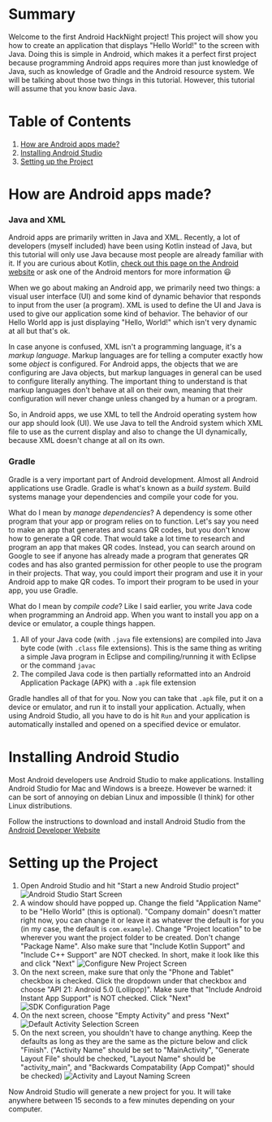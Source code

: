 # Summary
Welcome to the first Android HackNight project! This project will show you how to create an application that displays "Hello World!" to the screen with Java. Doing this is simple in Android, which makes it a perfect first project because programming Android apps requires more than just knowledge of Java, such as knowledge of Gradle and the Android resource system. We will be talking about those two things in this tutorial. However, this tutorial will assume that you know basic Java.

# Table of Contents
1. [How are Android apps made?](#how-are-android-apps-made)
2. [Installing Android Studio](#installing-android-studio)
3. [Setting up the Project](#setting-up-the-project)

# How are Android apps made?

### Java and XML
Android apps are primarily written in Java and XML. Recently, a lot of developers (myself included) have been using Kotlin instead of Java, but this tutorial will only use Java because most people are already familiar with it. If you are curious about Kotlin, [check out this page on the Android website](https://developer.android.com/kotlin/) or ask one of the Android mentors for more information :smiley:

When we go about making an Android app, we primarily need two things: a visual user interface (UI) and some kind of dynamic behavior that responds to input from the user (a program). XML is used to define the UI and Java is used to give our application some kind of behavior. The behavior of our Hello World app is just displaying "Hello, World!" which isn't very dynamic at all but that's ok.

In case anyone is confused, XML isn't a programming language, it's a *markup language*. Markup languages are for telling a computer exactly how some *object* is configured. For Android apps, the objects that we are configuring are Java objects, but markup languages in general can be used to configure literally anything. The important thing to understand is that markup languages don't behave at all on their own, meaning that their configuration will never change unless changed by a human or a program. 

So, in Android apps, we use XML to tell the Android operating system how our app should look (UI). We use Java to tell the Android system which XML file to use as the current display and also to change the UI dynamically, because XML doesn't change at all on its own.

### Gradle
Gradle is a very important part of Android development. Almost all Android applications use Gradle. Gradle is what's known as a *build system*. Build systems manage your dependencies and compile your code for you. 

What do I mean by *manage dependencies*? A dependency is some other program that your app or program relies on to function. Let's say you need to make an app that generates and scans QR codes, but you don't know how to generate a QR code. That would take a lot time to research and program an app that makes QR codes. Instead, you can search around on Google to see if anyone has already made a program that generates QR codes and has also granted permission for other people to use the program in their projects. That way, you could import their program and use it in your Android app to make QR codes. To import their program to be used in your app, you use Gradle.

What do I mean by *compile code*? Like I said earlier, you write Java code when programming an Android app. When you want to install you app on a device or emulator, a couple things happen.
1. All of your Java code (with `.java` file extensions) are compiled into Java byte code (with `.class` file extensions). This is the same thing as writing a simple Java program in Eclipse and compiling/running it with Eclipse or the command `javac`
2. The compiled Java code is then partially reformatted into an Android Application Package (APK) with a `.apk` file extension

Gradle handles all of that for you. Now you can take that `.apk` file, put it on a device or emulator, and run it to install your application. Actually, when using Android Studio, all you have to do is hit `Run` and your application is automatically installed and opened on a specified device or emulator.

# Installing Android Studio
Most Android developers use Android Studio to make applications. Installing Android Studio for Mac and Windows is a breeze. However be warned: it can be sort of annoying on debian Linux and impossible (I think) for other Linux distributions. 

Follow the instructions to download and install Android Studio from the [Android Developer Website](https://developer.android.com/studio/)

# Setting up the Project
1. Open Android Studio and hit "Start a new Android Studio project" ![Android Studio Start Screen](https://snag.gy/aBuRGd.jpg)
2. A window should have popped up. Change the field "Application Name" to be "Hello World" (this is optional). "Company domain" doesn't matter right now, you can change it or leave it as whatever the default is for you (in my case, the default is `com.example`). Change "Project location" to be wherever you want the project folder to be created. Don't change "Package Name". Also make sure that "Include Kotlin Support" and "Include C++ Support" are NOT checked. In short, make it look like this and click "Next" ![Configure New Project Screen](https://snag.gy/0XOSAr.jpg)
3. On the next screen, make sure that only the "Phone and Tablet" checkbox is checked. Click the dropdown under that checkbox and choose "API 21: Android 5.0 (Lollipop)". Make sure that "Include Android Instant App Support" is NOT checked. Click "Next" ![SDK Configuration Page](https://snag.gy/8xZqYo.jpg)
4. On the next screen, choose "Empty Activity" and press "Next" ![Default Activity Selection Screen](https://snag.gy/QABbpL.jpg)
5. On the next screen, you shouldn't have to change anything. Keep the defaults as long as they are the same as the picture below and click "Finish". ("Activity Name" should be set to "MainActivity", "Generate Layout File" should be checked, "Layout Name" should be "activity_main", and "Backwards Compatability (App Compat)" should be checked) ![Activity and Layout Naming Screen](https://snag.gy/3r7KJt.jpg)

Now Android Studio will generate a new project for you. It will take anywhere between 15 seconds to a few minutes depending on your computer.

